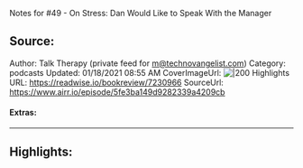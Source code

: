 Notes for #49 - On Stress: Dan Would Like to Speak With the Manager

## Source:
Author: Talk Therapy (private feed for m@technovangelist.com)
Category: podcasts
Updated: 01/18/2021 08:55 AM
CoverImageUrl: 
![|200](https://cdn.substack.com/feed/podcast/50443.jpg?v=19992c14e4884092b6f5162a9b2d1336)
Highlights URL: https://readwise.io/bookreview/7230966
SourceUrl: https://www.airr.io/episode/5fe3ba149d9282339a4209cb


#### Extras:




 
-----
 ## Highlights:

